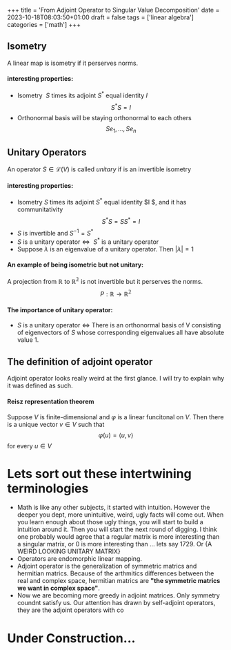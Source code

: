 +++
title = 'From Adjoint Operator to Singular Value Decomposition'
date = 2023-10-18T08:03:50+01:00
draft = false
tags = ['linear algebra']
categories = ['math']
+++
## Isometry
A linear map is isometry if it perserves norms.
#### interesting properties:
* Isometry $\ S$ times its adjoint $S^{* }$  equal identity $I$
$$S^{*}S = I$$
* Orthonormal basis will be staying orthonormal to each others
$$Se_1, ... , Se_n$$

## Unitary Operators
An operator $S \in \mathcal L (V)$ is called _unitary_ if is an invertible isometry
#### interesting properties:
* Isometry $S$ times its adjoint $S^{* }$ equal identity $I $, and it has communitativity
$$S^{* }S = SS^{* } = I $$
* $S$ is invertible and $S^{-1}=S^{*}$
* $S$ is a unitary operator $\iff$ $\ S^{* }$ is a unitary operator
* Suppose $\lambda$ is an eigenvalue of a unitary operator. Then $|\lambda| = 1$
#### An example of being isometric but not unitary:
A projection from $\mathbb{R}$ to $\mathbb{R^{2}}$ is not invertible but it perserves the norms.
$$P: \mathbb{R} \longrightarrow \mathbb{R^{2}}$$
#### The importance of unitary operator:
* $S$ is a unitary operator $\iff$ There is an orthonormal basis of V consisting of eigenvectors of $S$ whose corresponding eigenvalues all have absolute value 1.

## The definition of adjoint operator
Adjoint operator looks really weird at the first glance. I will try to explain why it was defined as such.
#### Reisz representation theorem
Suppose $V$ is finite-dimensional and $\varphi$ is a linear funcitonal on $V$. Then there is a unique vector $v \in V$ such that
$$\varphi(u)=\langle u,v \rangle$$
for every $u\in V$




# Lets sort out these intertwining terminologies
* Math is like any other subjects, it started with intuition. However the deeper you dept, more unintuitive, weird, ugly facts will come out. When you learn enough about those ugly things, you will start to build a intuition around it. Then you will start the next round of digging. I think one probably would agree that a regular matrix is more interesting than a singular matrix, or 0 is more interesting than ... lets say $1729$. Or {A WEIRD LOOKING UNITARY MATRIX} 
* Operators are endomorphic linear mapping.
* Adjoint operator is the generalization of symmetric matrics and hermitian matrics. Because of the arthmitics differences between the real and complex space, hermitian matrics are __"the symmetric matrics we want in complex space"__.
* Now we are becoming more greedy in adjoint matrices. Only symmetry coundnt satisfy us. Our attention has drawn by self-adjoint operators, they are the adjoint operators with co 

# Under Construction...